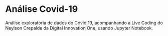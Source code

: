 # Análise Covid-19

Análise exploratória de dados do Covid 19, acompanhando a Live Coding do Neylson Crepalde da Digital Innovation One, usando Jupyter Notebook.
